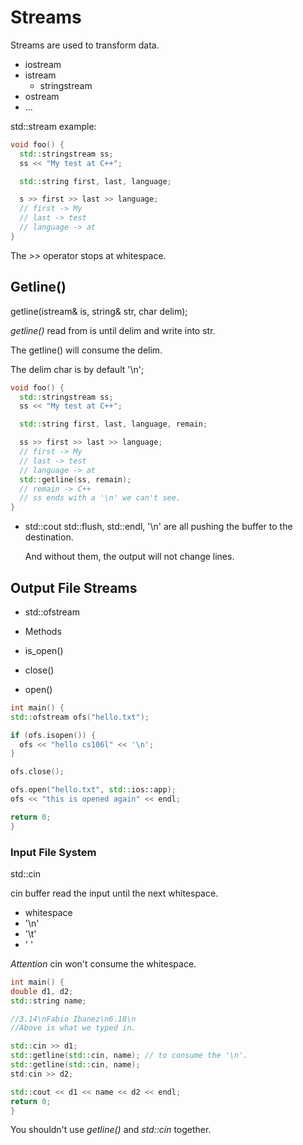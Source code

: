 # Streams

Streams are used to transform data.

- iostream
- istream
  - stringstream
- ostream
- ...

std::stream example:

```c++
void foo() {
  std::stringstream ss;
  ss << "My test at C++";

  std::string first, last, language;

  s >> first >> last >> language;
  // first -> My
  // last -> test
  // language -> at
}
```

The *>>* operator stops at whitespace.

## Getline()

getline(istream& is, string& str, char delim);

*getline()* read from is until delim and write into str.

The getline() will consume the delim.

The delim char is by default '\n';

```c++
void foo() {
  std::stringstream ss;
  ss << "My test at C++";

  std::string first, last, language, remain;

  ss >> first >> last >> language;
  // first -> My
  // last -> test
  // language -> at
  std::getline(ss, remain);
  // remain -> C++
  // ss ends with a '\n' we can't see.
}
```

- std::cout
  std::flush, std::endl, '\n' are all pushing the buffer to the destination.

  And without them, the output will not change lines.

## Output File Streams

- std::ofstream

- Methods
- is_open()
- close()
- open()

```c++
int main() {
std::ofstream ofs("hello.txt");

if (ofs.isopen()) {
  ofs << "hello cs106l" << '\n';
}

ofs.close();

ofs.open("hello.txt", std::ios::app);
ofs << "this is opened again" << endl;

return 0;
}
```

### Input File System

std::cin

cin buffer read the input until the next whitespace.

- whitespace
- '\n'
- '\t'
- ' '

*Attention* cin won't consume the whitespace.

```c++
int main() {
double d1, d2;
std::string name;

//3.14\nFabio Ibanez\n6.18\n
//Above is what we typed in.

std::cin >> d1;
std::getline(std::cin, name); // to consume the '\n'.
std::getline(std::cin, name);
std:cin >> d2;

std::cout << d1 << name << d2 << endl;
return 0;
}
```

You shouldn't use *getline()* and *std::cin* together.
